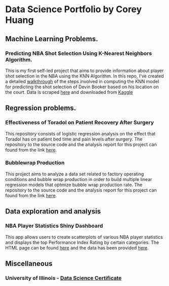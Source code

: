 # Data Science Portfolio by Corey Huang

## Machine Learning Problems.

### Predicting NBA Shot Selection Using K-Nearest Neighbors Algorithm.

This is my first self-led project that aims to provide information about player shot selection in the NBA using the KNN Algorithm. In this repo, I've created a detailed [walkthrough](https://github.com/coreyzh2/coreyzh2/blob/main/Notebooks/NBA%20Shooting%20Score%20Analysis%20Project.ipynb) of the steps involved in computing the KNN model for predicting the shot selection of Devin Booker based on his location on the court. 
Data is scraped [here](https://www.mysportsfeeds.com/) and downloaded from [Kaggle](https://www.kaggle.com/datasets/wh0801/NBA-16-17-regular-season-shot-log.) 

## Regression problems.

### Effectiveness of Toradol on Patient Recovery After Surgery

This repository consists of logistic regression analysis on the effect that Toradol has on patient bed time and pain levels after surgery. The repository to the source code and the analysis report for this project can found from the link [here](https://github.com/coreyzh2/Ketorolac_Report).

### Bubblewrap Production 

This project aims to analyze a data set related to factory operating conditions and bubble wrap production in order to build multiple linear regression models that optmize bubble wrap production rate. The repository to the source code and the analysis report for this project can found from the link [here](https://github.com/coreyzh2/Bubblewrap_project/tree/main).

## Data exploration and analysis

### NBA Player Statistics Shiny Dashboard

This app allows users to create scatterplots of various NBA player statistics and displays the top Performance Index Rating by certain categories. The HTML page can be found [here](https://coreyzh2.shinyapps.io/NBA_Shiny_Dashboard/) and the data has been provided [here](https://www.sports-reference.com/).

## Miscellaneous

### University of Illinois - [Data Science Certificate](https://www.sports-reference.com/)


